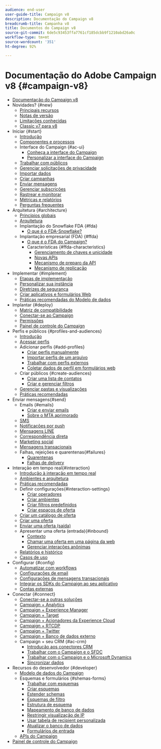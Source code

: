 ```yaml
---
audience: end-user
user-guide-title: Campaign v8
description: Documentação do Campaign v8
breadcrumb-title: Campanha v8
title: Documentos do Campaign v8
source-git-commit: 6de5c93453ffa7761cf185dcbb9f1210abd26a0c
workflow-type: tm+mt
source-wordcount: '351'
ht-degree: 92%

---
```



# Documentação do Adobe Campaign v8 {#campaign-v8}

+ [Documentação do Campaign v8](campaign-home.md)
+ Novidades? {#new}
   + [Principais recursos](start/whats-new.md)
   + [Notas de versão](start/release-notes.md)
   + [Limitações conhecidas](start/known-limitations.md)
   + [Classic v7 para v8](start/capability-matrix.md)
+ Iniciar {#start}
   + [Introdução](start/get-started.md)
   + [Componentes e processos](start/ac-components.md)
   + Interface do Campaign {#ac-ui}
      + [Conheça a interface do Campaign](start/campaign-ui.md)
      + [Personalizar a interface do Campaign](start/customize-ui.md)
   + [Trabalhar com públicos](start/audiences.md)
   + [Gerenciar solicitações de privacidade](start/privacy.md)
   + [Importar dados](start/import.md)
   + [Criar campanhas](start/campaigns.md)
   + [Enviar mensagens](start/create-message.md)
   + [Gerenciar subscrições](start/subscriptions.md)
   + [Rastrear e monitorar](start/tracking.md)
   + [Métricas e relatórios](start/reporting.md)
   + [Perguntas frequentes](start/campaign-faq.md)
+ Arquitetura {#architecture}
   + [Princípios globais](architecture/general-architecture.md)
   + [Arquitetura](architecture/architecture.md)
   + Implantação do Snowflake FDA {#fda}
      + [O que é o FDA-Snowflake?](architecture/fda-deployment.md)
   + Implantação empresarial (FDA) {#ffda}
      + [O que é o FDA do Campaign?](architecture/enterprise-deployment.md)
      + Características {#ffda-characteristics}
         + [Gerenciamento de chaves e unicidade](architecture/keys.md)
         + [Novas APIs](architecture/new-apis.md)
         + [Mecanismo de preparo da API](architecture/staging.md)
         + [Mecanismo de replicação](architecture/replication.md)
+ Implementar {#implement}
   + [Etapas de implementação](start/implement.md)
   + [Personalizar sua instância](dev/customize.md)
   + [Diretrizes de segurança](config/security.md)
   + [Criar aplicativos e formulários Web](dev/webapps.md)
   + [Práticas recomendadas do Modelo de dados](dev/datamodel-best-practices.md)
+ Implantar {#deploy}
   + [Matriz de compatibilidade](start/compatibility-matrix.md)
   + [Conectar-se ao Campaign](start/connect.md)
   + [Permissões](start/permissions.md)
   + [Painel de controle do Campaign](config/self-service.md)
+ Perfis e públicos {#profiles-and-audiences}
   + [Introdução](audiences/gs-audiences.md)
   + [Acessar perfis](audiences/view-profiles.md)
   + Adicionar perfis {#add-profiles}
      + [Criar perfis manualmente](audiences/create-profiles.md)
      + [Importar perfis de um arquivo](audiences/import-profiles.md)
      + [Trabalhar com perfis externos](audiences/external-profiles.md)
      + [Coletar dados de perfil em formulários web](audiences/collect-profiles.md)
   + Criar públicos {#create-audiences}
      + [Criar uma lista de contatos](audiences/create-audiences.md)
      + [Criar e gerenciar filtros](audiences/create-filters.md)
   + [Gerenciar pastas e visualizações](audiences/folders-and-views.md)
   + [Práticas recomendadas](audiences/audiences-best-practices.md)
+ Enviar mensagens{#send}
   + Emails {#emails}
      + [Criar e enviar emails](send/email.md)
      + [Sobre o MTA aprimorado](send/enhanced-mta.md)
   + [SMS](send/sms.md)
   + [Notificações por push](send/push.md)
   + [Mensagens LINE](send/line.md)
   + [Correspondência direta](send/direct-mail.md)
   + [Marketing social](send/twitter.md)
   + [Mensagens transacionais](send/transactional.md)
   + Falhas, rejeições e quarentenas{#failures}
      + [Quarentenas](send/quarantines.md)
      + [Falhas de delivery](send/delivery-failures.md)
+ Interação em tempo real{#interaction}
   + [Introdução à interação em tempo real](interaction/interaction.md)
   + [Ambientes e arquitetura](interaction/interaction-architecture.md)
   + [Práticas recomendadas](interaction/interaction-best-practices.md)
   + Definir configurações{#interaction-settings}
      + [Criar operadores](interaction/interaction-operators.md)
      + [Criar ambientes](interaction/interaction-env.md)
      + [Criar filtros predefinidos](interaction/interaction-predefined-filters.md)
      + [Criar espaços de oferta](interaction/interaction-offer-spaces.md)
   + [Criar um catálogo de oferta](interaction/interaction-offer-catalog.md)
   + [Criar uma oferta](interaction/interaction-offer.md)
   + [Enviar uma oferta (saída)](interaction/interaction-send-offers.md)
   + Apresentar uma oferta (entrada){#inbound}
      + [Contexto](interaction/interaction-present-offers.md)
      + [Chamar uma oferta em uma página da web](interaction/interaction-integration.md)
      + [Gerenciar interações anônimas](interaction/anonymous-interactions.md)
   + [Relatórios e histórico](interaction/interaction-tracking.md)
   + [Casos de uso](interaction/interaction-use-cases.md)
+ Configurar {#config}
   + [Automatizar com workflows](config/workflows.md)
   + [Configurações de email](config/email-settings.md)
   + [Configurações de mensagens transacionais](config/transactional-msg-settings.md)
   + [Integrar os SDKs do Campaign ao seu aplicativo](config/push-config.md)
   + [Contas externas](config/external-accounts.md)
+ Conectar {#connect}
   + [Conectar-se a outras soluções](connect/integration.md)
   + [Campaign + Analytics](connect/ac-aa.md)
   + [Campaign + Experience Manager](connect/ac-aem.md)
   + [Campaign + Target](connect/ac-at.md)
   + [Campaign + Acionadores da Experience Cloud](connect/ac-triggers.md)
   + [Campaign + RTCDP](connect/ac-rtcdp.md)
   + [Campaign + Twitter](connect/ac-tw.md)
   + [Campaign + Banco de dados externo](connect/fda.md)
   + Campaign + seu CRM {#ac-crm}
      + [Introdução aos conectores CRM](connect/crm.md)
      + [Trabalhar com o Campaign e o SFDC](connect/ac-sfdc.md)
      + [Trabalhar com o Campaign e o Microsoft Dynamics](connect/ac-ms-dyn.md)
      + [Sincronizar dados](connect/crm-data-sync.md)
+ Recursos do desenvolvedor {#developer}
   + [Modelo de dados do Campaign](dev/datamodel.md)
   + Esquemas e formulários {#shemas-forms}
      + [Trabalhar com esquemas](dev/schemas.md)
      + [Criar esquemas](dev/create-schema.md)
      + [Estender schemas](dev/extend-schema.md)
      + [Esquemas de filtro](dev/filter-schema.md)
      + [Estrutura de esquema](dev/schema-structure.md)
      + [Mapeamento de banco de dados](dev/database-mapping.md)
      + [Restringir visualização de IP](dev/restrict-pi-view.md)
      + [Usar tabela de recipient personalizada](dev/custom-recipient.md)
      + [Atualizar o banco de dados](dev/update-database-structure.md)
      + [Formulários de entrada](dev/forms.md)
   + [APIs do Campaign](dev/api.md)
+ [Painel de controle do Campaign](https://experienceleague.adobe.com/docs/control-panel/using/control-panel-home.html?lang=pt-BR)

